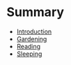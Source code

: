 # Summary

* [Introduction](README.md)
* [Gardening](gardening.md)
* [Reading](reading.md/reading.md)
* [Sleeping](sleeping.md)

